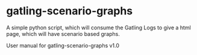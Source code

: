 # gatling-scenario-graphs
A simple python script, which will consume the Gatling Logs to give a html page, which will have scenario based graphs.

User manual for gatling-scenario-graphs v1.0

